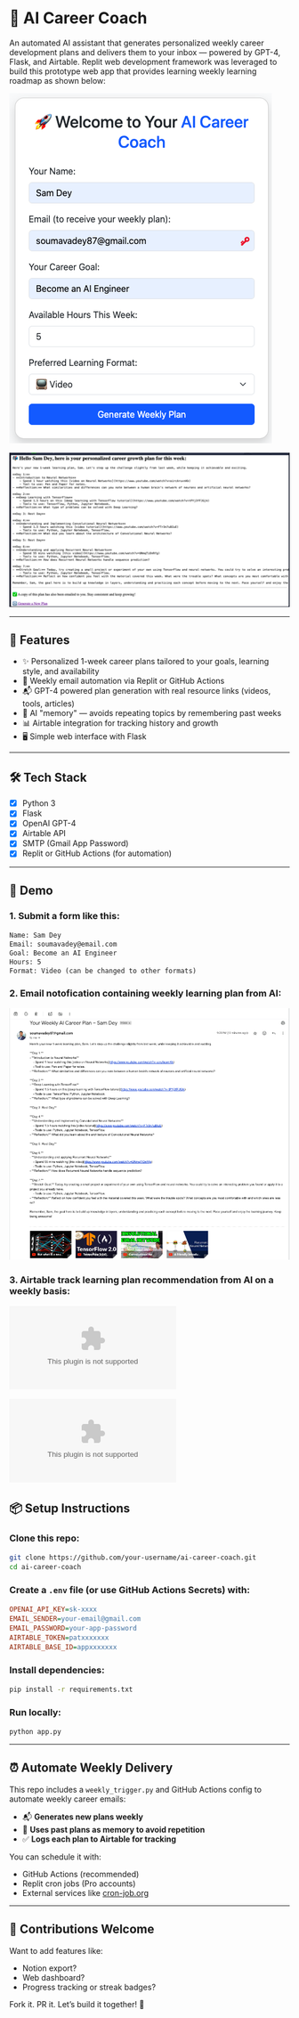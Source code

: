 # 🧠 AI Career Coach

An automated AI assistant that generates personalized weekly career development plans and delivers them to your inbox — powered by GPT-4, Flask, and Airtable. Replit web development framework was leveraged to build this prototype web app that provides learning weekly learning roadmap as shown below:

![User Form Submission](https://github.com/soudey123/AI-Career-Coach/blob/main/User%20Form%20Submission%20New.png)

![Career Coach Screenshot](https://github.com/soudey123/AI-Career-Coach/blob/main/AI%20Career%20Coach%20Weekly%20Plan.png)

---

## 🚀 Features

- ✨ Personalized 1-week career plans tailored to your goals, learning style, and availability
- 🔁 Weekly email automation via Replit or GitHub Actions
- 📬 GPT-4 powered plan generation with real resource links (videos, tools, articles)
- 🧠 AI "memory" — avoids repeating topics by remembering past weeks
- 📊 Airtable integration for tracking history and growth
- 🖥️ Simple web interface with Flask

---

## 🛠️ Tech Stack

- [x] Python 3
- [x] Flask
- [x] OpenAI GPT-4
- [x] Airtable API
- [x] SMTP (Gmail App Password)
- [x] Replit or GitHub Actions (for automation)

---

## 📸 Demo

### 1. Submit a form like this: 

```text
Name: Sam Dey
Email: soumavadey@email.com
Goal: Become an AI Engineer
Hours: 5
Format: Video (can be changed to other formats)
```

### 2. Email notofication containing weekly learning plan from AI:

![Email Notification](https://github.com/soudey123/AI-Career-Coach/blob/main/Weekly%20AI%20Learning%20Plan%20Email%20Notification.png)

### 3. Airtable track learning plan recommendation from AI on a weekly basis:

![Airtable Log](https://github.com/soudey123/AI-Career-Coach/blob/main/Sample_AILearningPlan_Tracker.csv)

![Airtable Log](https://github.com/soudey123/AI-Career-Coach/blob/main/Sample_AILearningPlan_Tracker.csv)

## 📦 Setup Instructions

### Clone this repo:

```bash
git clone https://github.com/your-username/ai-career-coach.git
cd ai-career-coach
```

### Create a `.env` file (or use GitHub Actions Secrets) with:

```ini
OPENAI_API_KEY=sk-xxxx
EMAIL_SENDER=your-email@gmail.com
EMAIL_PASSWORD=your-app-password
AIRTABLE_TOKEN=patxxxxxxx
AIRTABLE_BASE_ID=appxxxxxxx
```

### Install dependencies:

```bash
pip install -r requirements.txt
```

### Run locally:

```bash
python app.py
```

---

## ⏰ Automate Weekly Delivery

This repo includes a `weekly_trigger.py` and GitHub Actions config to automate weekly career emails:

- 📬 **Generates new plans weekly**
- 🔁 **Uses past plans as memory to avoid repetition**
- ✅ **Logs each plan to Airtable for tracking**

You can schedule it with:
- GitHub Actions (recommended)
- Replit cron jobs (Pro accounts)
- External services like [cron-job.org](https://cron-job.org)

---

## 🤝 Contributions Welcome

Want to add features like:

- Notion export?  
- Web dashboard?  
- Progress tracking or streak badges?

Fork it. PR it. Let’s build it together! 🚀






   


